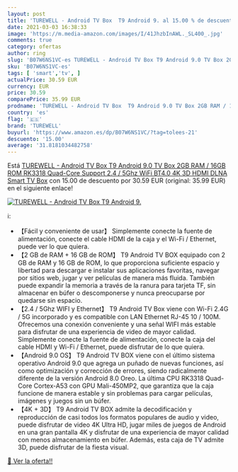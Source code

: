 ```yaml
---
layout: post
title: 'TUREWELL - Android TV Box  T9 Android 9. al 15.00 % de descuento'
date: 2021-03-03 16:38:33
image: 'https://m.media-amazon.com/images/I/41JhzbInAWL._SL400_.jpg'
comments: true
category: ofertas
author: ring
slug: 'B07W6NS1VC-es TUREWELL - Android TV Box T9 Android 9.0 TV Box 2GB RAM /...'
sku: 'B07W6NS1VC-es'
tags: [ 'smart','tv', ]
actualPrice: 30.59 EUR
currency: EUR
price: 30.59
comparePrice: 35.99 EUR
prodname: 'TUREWELL - Android TV Box  T9 Android 9.0 TV Box 2GB RAM / 16GB ROM RK3318 Quad-Core Support 2.4 / 5Ghz WiFi BT4.0 4K 3D HDMI DLNA Smart TV Box'
country: 'es'
flag: '🇪🇸'
brand: 'TUREWELL'
buyurl: 'https://www.amazon.es/dp/B07W6NS1VC/?tag=tolees-21'
descuento: '15.00'
average: '31.8181034482758'
---
```


Está [TUREWELL - Android TV Box  T9 Android 9.0 TV Box 2GB RAM / 16GB ROM RK3318 Quad-Core Support 2.4 / 5Ghz WiFi BT4.0 4K 3D HDMI DLNA Smart TV Box](https://www.amazon.es/dp/B07W6NS1VC/?tag=tolees-21) con 15.00 de descuento por 30.59 EUR (original: 35.99 EUR) en el siguiente enlace!

[![TUREWELL - Android TV Box  T9 Android 9.](https://m.media-amazon.com/images/I/41JhzbInAWL._SL400_.jpg)](https://www.amazon.es/dp/B07W6NS1VC/?tag=tolees-21)

ℹ️:

- 【Fácil y conveniente de usar】 Simplemente conecte la fuente de alimentación, conecte el cable HDMI de la caja y el Wi-Fi / Ethernet, puede ver lo que quiera.
- 【2 GB de RAM + 16 GB de ROM】 T9 Android TV BOX equipado con 2 GB de RAM y 16 GB de ROM, lo que proporciona suficiente espacio y libertad para descargar e instalar sus aplicaciones favoritas, navegar por sitios web, jugar y ver películas de manera más fluida. También puede expandir la memoria a través de la ranura para tarjeta TF, sin almacenar en búfer o descomponerse y nunca preocuparse por quedarse sin espacio.
- 【2.4 / 5Ghz WIFI y Ethernet】 T9 Android TV Box viene con Wi-Fi 2.4G / 5G incorporado y es compatible con LAN Ethernet RJ-45 10 / 100M. Ofrecemos una conexión conveniente y una señal WIFI más estable para disfrutar de una experiencia de video de mayor calidad. Simplemente conecte la fuente de alimentación, conecte la caja del cable HDMI y Wi-Fi / Ethernet, puede disfrutar de lo que quiera.
- 【Android 9.0 OS】 T9 Android TV BOX viene con el último sistema operativo Android 9.0 que agrega un puñado de nuevas funciones, así como optimización y corrección de errores, siendo radicalmente diferente de la versión Android 8.0 Oreo. La última CPU RK3318 Quad-Core Cortex-A53 con GPU Mali-450MP2, que garantiza que la caja funcione de manera estable y sin problemas para cargar películas, imágenes y juegos sin un búfer.
- 【4K + 3D】 T9 Android TV BOX admite la decodificación y reproducción de casi todos los formatos populares de audio y video, puede disfrutar de video 4K Ultra HD, jugar miles de juegos de Android en una gran pantalla 4K y disfrutar de una experiencia de mayor calidad con menos almacenamiento en búfer. Además, esta caja de TV admite 3D, puede disfrutar de la fiesta visual.

[🛒 Ver la oferta!!](https://www.amazon.es/dp/B07W6NS1VC/?tag=tolees-21)
